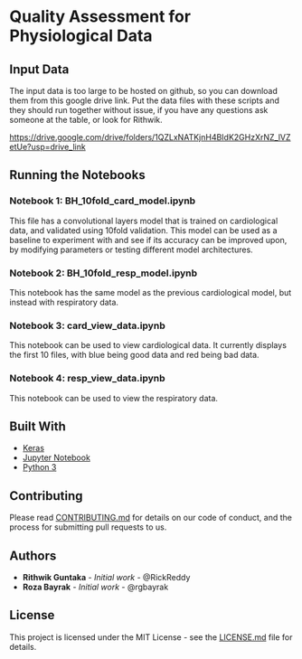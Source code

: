 # Quality Assessment for Physiological Data 

## Input Data

The input data is too large to be hosted on github, so you can download them from this google drive link. Put the data files with these scripts and they should run together without issue, if you have any questions ask someone at the table, or look for Rithwik.

https://drive.google.com/drive/folders/1QZLxNATKjnH4BIdK2GHzXrNZ_lVZetUe?usp=drive_link

## Running the Notebooks

### Notebook 1: BH_10fold_card_model.ipynb

This file has a convolutional layers model that is trained on cardiological data, and validated using 10fold validation. This model can be used as a baseline to experiment with and see if its accuracy can be improved upon, by modifying parameters or testing different model architectures.

### Notebook 2: BH_10fold_resp_model.ipynb

This notebook has the same model as the previous cardiological model, but instead with respiratory data.

### Notebook 3: card_view_data.ipynb

This notebook can be used to view cardiological data. It currently displays the first 10 files, with blue being good data and red being bad data.

### Notebook 4: resp_view_data.ipynb

This notebook can be used to view the respiratory data.

## Built With

* [Keras](https://keras.io/)
* [Jupyter Notebook](https://jupyter.org/)
* [Python 3](https://www.python.org/)

## Contributing

Please read [CONTRIBUTING.md](https://github.com/neurdylab/physio_QA_dl/CONTRIBUTING.md) for details on our code of conduct, and the process for submitting pull requests to us.

## Authors

* **Rithwik Guntaka** - *Initial work* - @RickReddy
* **Roza Bayrak** - *Initial work* - @rgbayrak


## License

This project is licensed under the MIT License - see the [LICENSE.md](https://github.com/neurdylab/physio_QA_dl/LICENSE) file for details.
